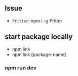 ## Issue

-   `Pritter`: npm i -g Pritter

## start package locally

-   npm link
-   npm link [package-name]

### npm run dev
